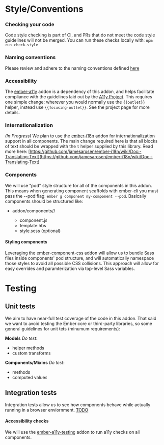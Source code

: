 # Style/Conventions

### Checking your code

Code style checking is part of CI, and PRs that do not meet the code style guidelines will not be merged. You can run these checks locally with:
`npm run check-style`

### Naming conventions

Please review and adhere to the naming conventions defined [here](http://ember-cli.com/user-guide/#naming-conventions)

### Accessibility

The [ember-a11y](https://www.npmjs.com/package/ember-a11y) addon is a dependency of this addon, and helps facilitate compliance with the guidelines laid out by the [A11y Project](http://a11yproject.com/). This requires one simple change: wherever you would normally use the `{{outlet}}` helper, instead use `{{focusing-outlet}}`. See the project page for more details.

### Internationalization

_(In Progress)_ We plan to use the [ember-i18n](https://github.com/jamesarosen/ember-i18n) addon for internationalization support in all components. The main change required here is that all blocks of text should be wrapped with the `t` helper supplied by this library. Read more here: [https://github.com/jamesarosen/ember-i18n/wiki/Doc:-Translating-Text](https://github.com/jamesarosen/ember-i18n/wiki/Doc:-Translating-Text)

### Components

We will use "pod" style structure for all of the components in this addon. This means when generating component scaffolds with ember-cli you must pass the --pod flag: `ember g component my-component --pod`. Basically components should be structured like:

-   addon/components/<name>/
    -   component.js
    -   template.hbs
    -   style.scss (optional)

#### Styling components

Leveraging the [ember-component-css](https://github.com/ebryn/ember-component-css) addon will allow us to bundle [Sass](http://sass-lang.com/) files inside components' pod structure, and will automatically namespace those styles to avoid all possible CSS collisions. This approach will allow for easy overrides and paramterization via top-level Sass variables.

# Testing

## Unit tests

We aim to have near-full test coverage of the code in this addon. That said we want to avoid testing the Ember core or third-party libraries, so some general guidelines for unit tets (minumum requirements):

**Models**
_Do test_:

-   helper methods
-   custom transforms

**Components/Mixins**
_Do test_:

-   methods
-   computed values

## Integration tests

Integration tests allow us to see how components behave while actually running in a browser enviornment. [TODO](https://openscience.atlassian.net/browse/EOSF-28)

#### Accessibility checks

We will use the [ember-a11y-testing](https://github.com/trentmwillis/ember-a11y-testing) addon to run a11y checks on all components.
